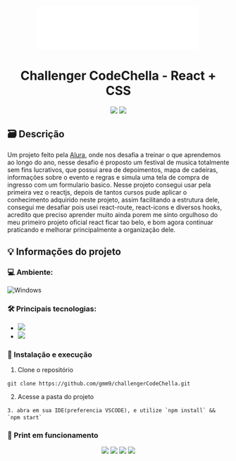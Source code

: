 <p align="center">
  <img height="100" src="https://github.com/gmm9/challengerCodeChella/blob/main/src/components/Padrao/NavBar/logoBranca.png" />
</p>
<h1 align="center">Challenger CodeChella - React + CSS</h1>
<p align="center">
  <img src="https://img.shields.io/badge/React-20232A?style=for-the-badge&logo=react&logoColor=61DAFB">
  <img src="https://img.shields.io/badge/CSS3-1572B6?style=for-the-badge&logo=css3&logoColor=white">
</p>

## 🗃 Descrição

<p>Um projeto feito pela <a href="https://www.alura.com.br/">Alura</a>, onde nos desafia a treinar o que aprendemos ao longo do ano, nesse desafio é proposto um 
festival de musica totalmente sem fins lucrativos, que possui area de depoimentos, mapa de cadeiras, informações sobre o evento e regras e simula uma tela de compra de ingresso com um formulario basico. Nesse projeto consegui usar pela primeira vez o reactjs, depois de tantos cursos pude aplicar o conhecimento adquirido neste projeto, assim facilitando a estrutura dele, consegui me desafiar pois usei react-route, react-icons e diversos hooks, acredito que preciso aprender muito ainda porem me sinto orgulhoso do meu primeiro projeto oficial react ficar tao belo, e bom agora continuar praticando e melhorar principalmente a organização dele.
</p>

## 💡 Informações do projeto

### 💻 Ambiente: 
![Windows](https://img.shields.io/badge/Windows-0078D6?style=for-the-badge&logo=windows&logoColor=white)

### 🛠 Principais tecnologias:

- [<img src="https://img.shields.io/badge/React-20232A?style=for-the-badge&logo=react&logoColor=61DAFB">](https://reactjs.org/docs/getting-started.html)
- [<img src="https://img.shields.io/badge/CSS3-1572B6?style=for-the-badge&logo=css3&logoColor=white">](https://developer.mozilla.org/pt-BR/docs/Web/CSS)


### 🔧 Instalação e execução

1. Clone o repositório
```
git clone https://github.com/gmm9/challengerCodeChella.git
```
2. Acesse a pasta do projeto
```
3. abra em sua IDE(preferencia VSCODE), e utilize `npm install` && `npm start`
```

### 📸 Print em funcionamento
<p align="center">
<img src="https://user-images.githubusercontent.com/40903360/222960691-15b6fc07-a46b-4b6f-94f9-f20b04d241dc.png" width="40%"> 
<img src="https://user-images.githubusercontent.com/40903360/222960753-3423633d-8bfc-4619-9db9-4ac8d1077ad0.png" width="40%"> 
<img src="https://user-images.githubusercontent.com/40903360/222960827-76124255-90eb-43d2-8448-08ad4ffcd782.png" width="40%"> 
<img src="https://user-images.githubusercontent.com/40903360/222960868-add091f3-8794-4879-a6eb-8509f7126f9d.png" width="40%"> 
</p>

